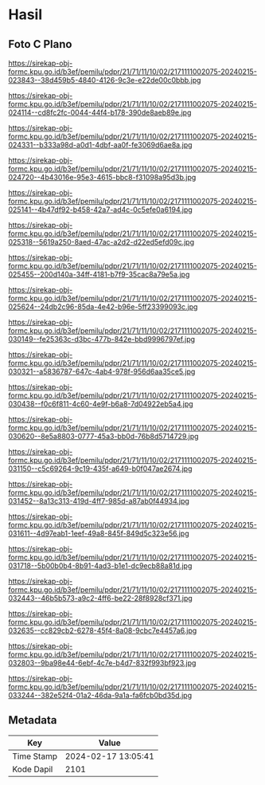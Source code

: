 # Hasil

## Foto C Plano

https://sirekap-obj-formc.kpu.go.id/b3ef/pemilu/pdpr/21/71/11/10/02/2171111002075-20240215-023843--38d459b5-4840-4126-9c3e-e22de00c0bbb.jpg

https://sirekap-obj-formc.kpu.go.id/b3ef/pemilu/pdpr/21/71/11/10/02/2171111002075-20240215-024114--cd8fc2fc-0044-44f4-b178-390de8aeb89e.jpg

https://sirekap-obj-formc.kpu.go.id/b3ef/pemilu/pdpr/21/71/11/10/02/2171111002075-20240215-024331--b333a98d-a0d1-4dbf-aa0f-fe3069d6ae8a.jpg

https://sirekap-obj-formc.kpu.go.id/b3ef/pemilu/pdpr/21/71/11/10/02/2171111002075-20240215-024720--4b43016e-95e3-4615-bbc8-f31098a95d3b.jpg

https://sirekap-obj-formc.kpu.go.id/b3ef/pemilu/pdpr/21/71/11/10/02/2171111002075-20240215-025141--4b47df92-b458-42a7-ad4c-0c5efe0a6194.jpg

https://sirekap-obj-formc.kpu.go.id/b3ef/pemilu/pdpr/21/71/11/10/02/2171111002075-20240215-025318--5619a250-8aed-47ac-a2d2-d22ed5efd09c.jpg

https://sirekap-obj-formc.kpu.go.id/b3ef/pemilu/pdpr/21/71/11/10/02/2171111002075-20240215-025455--200d140a-34ff-4181-b7f9-35cac8a79e5a.jpg

https://sirekap-obj-formc.kpu.go.id/b3ef/pemilu/pdpr/21/71/11/10/02/2171111002075-20240215-025624--24db2c96-85da-4e42-b96e-5ff23399093c.jpg

https://sirekap-obj-formc.kpu.go.id/b3ef/pemilu/pdpr/21/71/11/10/02/2171111002075-20240215-030149--fe25363c-d3bc-477b-842e-bbd9996797ef.jpg

https://sirekap-obj-formc.kpu.go.id/b3ef/pemilu/pdpr/21/71/11/10/02/2171111002075-20240215-030321--a5836787-647c-4ab4-978f-956d6aa35ce5.jpg

https://sirekap-obj-formc.kpu.go.id/b3ef/pemilu/pdpr/21/71/11/10/02/2171111002075-20240215-030438--f0c6f811-4c60-4e9f-b6a8-7d04922eb5a4.jpg

https://sirekap-obj-formc.kpu.go.id/b3ef/pemilu/pdpr/21/71/11/10/02/2171111002075-20240215-030620--8e5a8803-0777-45a3-bb0d-76b8d5714729.jpg

https://sirekap-obj-formc.kpu.go.id/b3ef/pemilu/pdpr/21/71/11/10/02/2171111002075-20240215-031150--c5c69264-9c19-435f-a649-b0f047ae2674.jpg

https://sirekap-obj-formc.kpu.go.id/b3ef/pemilu/pdpr/21/71/11/10/02/2171111002075-20240215-031452--8a13c313-419d-4ff7-985d-a87ab0f44934.jpg

https://sirekap-obj-formc.kpu.go.id/b3ef/pemilu/pdpr/21/71/11/10/02/2171111002075-20240215-031611--4d97eab1-1eef-49a8-845f-849d5c323e56.jpg

https://sirekap-obj-formc.kpu.go.id/b3ef/pemilu/pdpr/21/71/11/10/02/2171111002075-20240215-031718--5b00b0b4-8b91-4ad3-b1e1-dc9ecb88a81d.jpg

https://sirekap-obj-formc.kpu.go.id/b3ef/pemilu/pdpr/21/71/11/10/02/2171111002075-20240215-032443--46b5b573-a9c2-4ff6-be22-28f8928cf371.jpg

https://sirekap-obj-formc.kpu.go.id/b3ef/pemilu/pdpr/21/71/11/10/02/2171111002075-20240215-032635--cc829cb2-6278-45f4-8a08-9cbc7e4457a6.jpg

https://sirekap-obj-formc.kpu.go.id/b3ef/pemilu/pdpr/21/71/11/10/02/2171111002075-20240215-032803--9ba98e44-6ebf-4c7e-b4d7-832f993bf923.jpg

https://sirekap-obj-formc.kpu.go.id/b3ef/pemilu/pdpr/21/71/11/10/02/2171111002075-20240215-033244--382e52f4-01a2-46da-9a1a-fa6fcb0bd35d.jpg


## Metadata

| Key        | Value               |
| ---------- | ------------------- |
| Time Stamp | 2024-02-17 13:05:41 |
| Kode Dapil | 2101                |




